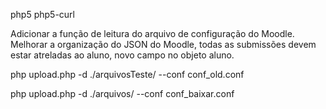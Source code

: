 php5 php5-curl


Adicionar a função de leitura do arquivo de configuração do Moodle.
Melhorar a organização do JSON do Moodle, todas as submissões devem estar atreladas ao aluno, novo campo no objeto aluno.



php upload.php -d ./arquivosTeste/ --conf conf_old.conf


php upload.php -d ./arquivos/ --conf conf_baixar.conf